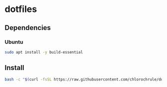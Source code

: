 # dotfiles
## Dependencies
### Ubuntu
```bash
sudo apt install -y build-essential
```
## Install
```bash
bash -c "$(curl -fsSL https://raw.githubusercontent.com/chlorochrule/dotfiles/master/init/installer.sh)"
```
